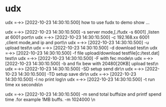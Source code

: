# udx

udx =->> [2022-10-23 14:30:10.500] how to use fudx to demo show ...

udx =->> [2022-10-23 14:30:10.500] -s server mode,[./fudx -s 6001] ,listen at 6001 port\n
udx =->> [2022-10-23 14:30:10.500] -c 192.168.xx 6001 ,client mode,and ip and port\n
udx =->> [2022-10-23 14:30:10.500] -u upload test\n
udx =->> [2022-10-23 14:30:10.500] -d download test\n
udx =->> [2022-10-23 14:30:10.500] -f file upload/download testfile[c:/test.dat] test\n
udx =->> [2022-10-23 14:30:10.500] -F with fec mode\n
udx =->> [2022-10-23 14:30:10.500] -b and fix bew with 20480[20KB] upload test\n
udx =->> [2022-10-23 14:30:10.500] -SD setup send dir\n
udx =->> [2022-10-23 14:30:10.500] -TD setup save dir\n
udx =->> [2022-10-23 14:30:10.500] -l no print log\n
udx =->> [2022-10-23 14:30:10.500] -t run time xx seconds\n

udx =->> [2022-10-23 14:30:10.500] -m send total buffsize and printf spend time .for example 1MB buffs. -m 1024000 \n
